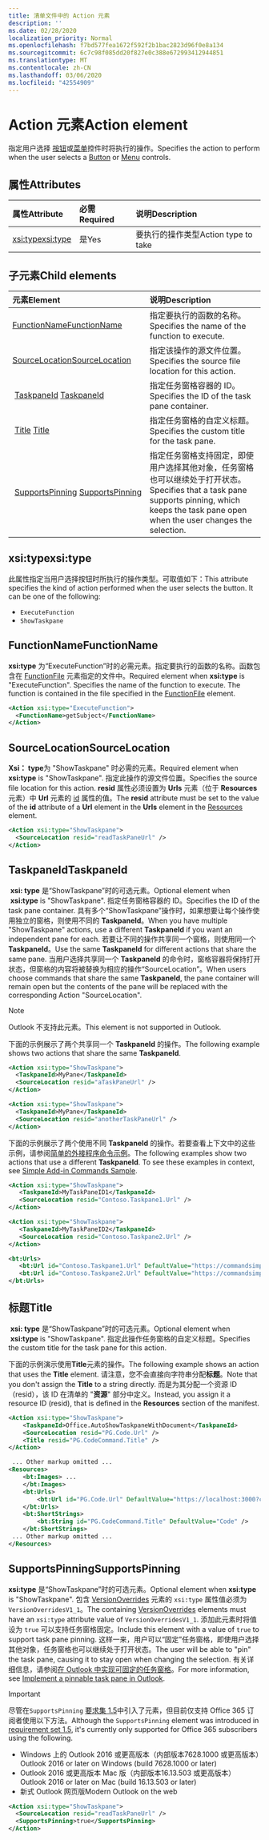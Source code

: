 ```yaml
---
title: 清单文件中的 Action 元素
description: ''
ms.date: 02/28/2020
localization_priority: Normal
ms.openlocfilehash: f7bd577fea1672f592f2b1bac2823d96f0e8a134
ms.sourcegitcommit: 6c7c98f085dd20f827e0c388e672993412944851
ms.translationtype: MT
ms.contentlocale: zh-CN
ms.lasthandoff: 03/06/2020
ms.locfileid: "42554909"
---
```

# <a name="action-element"></a><span data-ttu-id="8fe5b-102">Action 元素</span><span class="sxs-lookup"><span data-stu-id="8fe5b-102">Action element</span></span>

<span data-ttu-id="8fe5b-103">指定用户选择 [按钮](control.md#button-control)或[菜单](control.md#menu-dropdown-button-controls)控件时将执行的操作。</span><span class="sxs-lookup"><span data-stu-id="8fe5b-103">Specifies the action to perform when the user selects a  [Button](control.md#button-control) or [Menu](control.md#menu-dropdown-button-controls) controls.</span></span>

## <a name="attributes"></a><span data-ttu-id="8fe5b-104">属性</span><span class="sxs-lookup"><span data-stu-id="8fe5b-104">Attributes</span></span>

|  <span data-ttu-id="8fe5b-105">属性</span><span class="sxs-lookup"><span data-stu-id="8fe5b-105">Attribute</span></span>  |  <span data-ttu-id="8fe5b-106">必需</span><span class="sxs-lookup"><span data-stu-id="8fe5b-106">Required</span></span>  |  <span data-ttu-id="8fe5b-107">说明</span><span class="sxs-lookup"><span data-stu-id="8fe5b-107">Description</span></span>  |
|:-----|:-----|:-----|
|  [<span data-ttu-id="8fe5b-108">xsi:type</span><span class="sxs-lookup"><span data-stu-id="8fe5b-108">xsi:type</span></span>](#xsitype)  |  <span data-ttu-id="8fe5b-109">是</span><span class="sxs-lookup"><span data-stu-id="8fe5b-109">Yes</span></span>  | <span data-ttu-id="8fe5b-110">要执行的操作类型</span><span class="sxs-lookup"><span data-stu-id="8fe5b-110">Action type to take</span></span>|

## <a name="child-elements"></a><span data-ttu-id="8fe5b-111">子元素</span><span class="sxs-lookup"><span data-stu-id="8fe5b-111">Child elements</span></span>

|  <span data-ttu-id="8fe5b-112">元素</span><span class="sxs-lookup"><span data-stu-id="8fe5b-112">Element</span></span> |  <span data-ttu-id="8fe5b-113">说明</span><span class="sxs-lookup"><span data-stu-id="8fe5b-113">Description</span></span>  |
|:-----|:-----|
|  [<span data-ttu-id="8fe5b-114">FunctionName</span><span class="sxs-lookup"><span data-stu-id="8fe5b-114">FunctionName</span></span>](#functionname) |    <span data-ttu-id="8fe5b-115">指定要执行的函数的名称。</span><span class="sxs-lookup"><span data-stu-id="8fe5b-115">Specifies the name of the function to execute.</span></span> |
|  [<span data-ttu-id="8fe5b-116">SourceLocation</span><span class="sxs-lookup"><span data-stu-id="8fe5b-116">SourceLocation</span></span>](#sourcelocation) |    <span data-ttu-id="8fe5b-117">指定该操作的源文件位置。</span><span class="sxs-lookup"><span data-stu-id="8fe5b-117">Specifies the source file location for this action.</span></span> |
| <span data-ttu-id="8fe5b-118"> [TaskpaneId](#taskpaneid)</span><span class="sxs-lookup"><span data-stu-id="8fe5b-118"> [TaskpaneId](#taskpaneid)</span></span> | <span data-ttu-id="8fe5b-119">指定任务窗格容器的 ID。</span><span class="sxs-lookup"><span data-stu-id="8fe5b-119">Specifies the ID of the task pane container.</span></span>|
| <span data-ttu-id="8fe5b-120"> [Title](#title)</span><span class="sxs-lookup"><span data-stu-id="8fe5b-120"> [Title](#title)</span></span> | <span data-ttu-id="8fe5b-121">指定任务窗格的自定义标题。</span><span class="sxs-lookup"><span data-stu-id="8fe5b-121">Specifies the custom title for the task pane.</span></span>|
| <span data-ttu-id="8fe5b-122"> [SupportsPinning](#supportspinning)</span><span class="sxs-lookup"><span data-stu-id="8fe5b-122"> [SupportsPinning](#supportspinning)</span></span> | <span data-ttu-id="8fe5b-123">指定任务窗格支持固定，即使用户选择其他对象，任务窗格也可以继续处于打开状态。</span><span class="sxs-lookup"><span data-stu-id="8fe5b-123">Specifies that a task pane supports pinning, which keeps the task pane open when the user changes the selection.</span></span>|
  

## <a name="xsitype"></a><span data-ttu-id="8fe5b-124">xsi:type</span><span class="sxs-lookup"><span data-stu-id="8fe5b-124">xsi:type</span></span>

<span data-ttu-id="8fe5b-p101">此属性指定当用户选择按钮时所执行的操作类型。可取值如下：</span><span class="sxs-lookup"><span data-stu-id="8fe5b-p101">This attribute specifies the kind of action performed when the user selects the button. It can be one of the following:</span></span>

- `ExecuteFunction`
- `ShowTaskpane`

## <a name="functionname"></a><span data-ttu-id="8fe5b-127">FunctionName</span><span class="sxs-lookup"><span data-stu-id="8fe5b-127">FunctionName</span></span>

<span data-ttu-id="8fe5b-p102">**xsi:type** 为“ExecuteFunction”时的必需元素。指定要执行的函数的名称。函数包含在 [FunctionFile](functionfile.md) 元素指定的文件中。</span><span class="sxs-lookup"><span data-stu-id="8fe5b-p102">Required element when **xsi:type** is "ExecuteFunction". Specifies the name of the function to execute. The function is contained in the file specified in the [FunctionFile](functionfile.md) element.</span></span>

```xml
<Action xsi:type="ExecuteFunction">
  <FunctionName>getSubject</FunctionName>
</Action>
```

## <a name="sourcelocation"></a><span data-ttu-id="8fe5b-131">SourceLocation</span><span class="sxs-lookup"><span data-stu-id="8fe5b-131">SourceLocation</span></span>

<span data-ttu-id="8fe5b-132">**Xsi： type**为 "ShowTaskpane" 时必需的元素。</span><span class="sxs-lookup"><span data-stu-id="8fe5b-132">Required element when **xsi:type** is "ShowTaskpane".</span></span> <span data-ttu-id="8fe5b-133">指定此操作的源文件位置。</span><span class="sxs-lookup"><span data-stu-id="8fe5b-133">Specifies the source file location for this action.</span></span> <span data-ttu-id="8fe5b-134">**resid** 属性必须设置为 **Urls** 元素（位于 **Resources** 元素）中 **Url** 元素的 [id](resources.md) 属性的值。</span><span class="sxs-lookup"><span data-stu-id="8fe5b-134">The **resid** attribute must be set to the value of the **id** attribute of a **Url** element in the **Urls** element in the [Resources](resources.md) element.</span></span>

```xml
<Action xsi:type="ShowTaskpane">
  <SourceLocation resid="readTaskPaneUrl" />
</Action>
```  

## <a name="taskpaneid"></a><span data-ttu-id="8fe5b-135">TaskpaneId</span><span class="sxs-lookup"><span data-stu-id="8fe5b-135">TaskpaneId</span></span>

<span data-ttu-id="8fe5b-136"> **xsi: type** 是“ShowTaskpane”时的可选元素。</span><span class="sxs-lookup"><span data-stu-id="8fe5b-136">Optional element when  **xsi:type** is "ShowTaskpane".</span></span> <span data-ttu-id="8fe5b-137">指定任务窗格容器的 ID。</span><span class="sxs-lookup"><span data-stu-id="8fe5b-137">Specifies the ID of the task pane container.</span></span> <span data-ttu-id="8fe5b-138">具有多个“ShowTaskpane”操作时，如果想要让每个操作使用独立的窗格，则使用不同的 **TaskpaneId**。</span><span class="sxs-lookup"><span data-stu-id="8fe5b-138">When you have multiple "ShowTaskpane" actions, use a different **TaskpaneId** if you want an independent pane for each.</span></span> <span data-ttu-id="8fe5b-139">若要让不同的操作共享同一个窗格，则使用同一个 **TaskpaneId**。</span><span class="sxs-lookup"><span data-stu-id="8fe5b-139">Use the same **TaskpaneId** for  different actions that share the same pane.</span></span> <span data-ttu-id="8fe5b-140">当用户选择共享同一个 **TaskpaneId** 的命令时，窗格容器将保持打开状态，但窗格的内容将被替换为相应的操作“SourceLocation”。</span><span class="sxs-lookup"><span data-stu-id="8fe5b-140">When users choose commands that share the same **TaskpaneId**, the pane container will remain open but the contents of the pane will be replaced with the corresponding Action "SourceLocation".</span></span>

> [!NOTE]
> <span data-ttu-id="8fe5b-141">Outlook 不支持此元素。</span><span class="sxs-lookup"><span data-stu-id="8fe5b-141">This element is not supported in Outlook.</span></span>

<span data-ttu-id="8fe5b-142">下面的示例展示了两个共享同一个 **TaskpaneId** 的操作。</span><span class="sxs-lookup"><span data-stu-id="8fe5b-142">The following example shows two actions that share the same **TaskpaneId**.</span></span>

```xml
<Action xsi:type="ShowTaskpane">
  <TaskpaneId>MyPane</TaskpaneId>
  <SourceLocation resid="aTaskPaneUrl" />
</Action>

<Action xsi:type="ShowTaskpane">
  <TaskpaneId>MyPane</TaskpaneId>
  <SourceLocation resid="anotherTaskPaneUrl" />
</Action>
```  

<span data-ttu-id="8fe5b-p105">下面的示例展示了两个使用不同 **TaskpaneId** 的操作。若要查看上下文中的这些示例，请参阅[简单的外接程序命令示例](https://github.com/OfficeDev/Office-Add-in-Commands-Samples/blob/master/Simple/Manifest/SimpleAddin.xml)。</span><span class="sxs-lookup"><span data-stu-id="8fe5b-p105">The following examples show two actions that use a different **TaskpaneId**. To see these examples in context, see [Simple Add-in Commands Sample](https://github.com/OfficeDev/Office-Add-in-Commands-Samples/blob/master/Simple/Manifest/SimpleAddin.xml).</span></span>

```xml
<Action xsi:type="ShowTaskpane">
   <TaskpaneId>MyTaskPaneID1</TaskpaneId>
   <SourceLocation resid="Contoso.Taskpane1.Url" />
</Action>

<Action xsi:type="ShowTaskpane">
   <TaskpaneId>MyTaskPaneID2</TaskpaneId>
   <SourceLocation resid="Contoso.Taskpane2.Url" />
</Action>
```  

```xml
<bt:Urls>
   <bt:Url id="Contoso.Taskpane1.Url" DefaultValue="https://commandsimple.azurewebsites.net/Taskpane.html" />
   <bt:Url id="Contoso.Taskpane2.Url" DefaultValue="https://commandsimple.azurewebsites.net/Taskpane2.html" />
</bt:Urls>
```  

## <a name="title"></a><span data-ttu-id="8fe5b-145">标题</span><span class="sxs-lookup"><span data-stu-id="8fe5b-145">Title</span></span>

<span data-ttu-id="8fe5b-146"> **xsi: type** 是“ShowTaskpane”时的可选元素。</span><span class="sxs-lookup"><span data-stu-id="8fe5b-146">Optional element when  **xsi:type** is "ShowTaskpane".</span></span> <span data-ttu-id="8fe5b-147">指定此操作任务窗格的自定义标题。</span><span class="sxs-lookup"><span data-stu-id="8fe5b-147">Specifies the custom title for the task pane for this action.</span></span>

<span data-ttu-id="8fe5b-148">下面的示例演示使用**Title**元素的操作。</span><span class="sxs-lookup"><span data-stu-id="8fe5b-148">The following example shows an action that uses the **Title** element.</span></span> <span data-ttu-id="8fe5b-149">请注意，您不会直接向字符串分配**标题**。</span><span class="sxs-lookup"><span data-stu-id="8fe5b-149">Note that you don't assign the **Title** to a string directly.</span></span> <span data-ttu-id="8fe5b-150">而是为其分配一个资源 ID （resid），该 ID 在清单的 "**资源**" 部分中定义。</span><span class="sxs-lookup"><span data-stu-id="8fe5b-150">Instead, you assign it a resource ID (resid), that is defined in the **Resources** section of the manifest.</span></span>

```xml
<Action xsi:type="ShowTaskpane">
    <TaskpaneId>Office.AutoShowTaskpaneWithDocument</TaskpaneId>
    <SourceLocation resid="PG.Code.Url" />
    <Title resid="PG.CodeCommand.Title" />
</Action>

 ... Other markup omitted ...
<Resources>
    <bt:Images> ...
    </bt:Images>
    <bt:Urls>
        <bt:Url id="PG.Code.Url" DefaultValue="https://localhost:3000?commands=1" />
    </bt:Urls>
    <bt:ShortStrings>
        <bt:String id="PG.CodeCommand.Title" DefaultValue="Code" />
    </bt:ShortStrings>
 ... Other markup omitted ...
</Resources>
```

## <a name="supportspinning"></a><span data-ttu-id="8fe5b-151">SupportsPinning</span><span class="sxs-lookup"><span data-stu-id="8fe5b-151">SupportsPinning</span></span>

<span data-ttu-id="8fe5b-152">**xsi:type** 是“ShowTaskpane”时的可选元素。</span><span class="sxs-lookup"><span data-stu-id="8fe5b-152">Optional element when **xsi:type** is "ShowTaskpane".</span></span> <span data-ttu-id="8fe5b-153">包含 [VersionOverrides](versionoverrides.md) 元素的 `xsi:type` 属性值必须为 `VersionOverridesV1_1`。</span><span class="sxs-lookup"><span data-stu-id="8fe5b-153">The containing [VersionOverrides](versionoverrides.md) elements must have an `xsi:type` attribute value of `VersionOverridesV1_1`.</span></span> <span data-ttu-id="8fe5b-154">添加此元素时将值设为 `true` 可以支持任务窗格固定。</span><span class="sxs-lookup"><span data-stu-id="8fe5b-154">Include this element with a value of `true` to support task pane pinning.</span></span> <span data-ttu-id="8fe5b-155">这样一来，用户可以“固定”任务窗格，即使用户选择其他对象，任务窗格也可以继续处于打开状态。</span><span class="sxs-lookup"><span data-stu-id="8fe5b-155">The user will be able to "pin" the task pane, causing it to stay open when changing the selection.</span></span> <span data-ttu-id="8fe5b-156">有关详细信息，请参阅[在 Outlook 中实现可固定的任务窗格](../../outlook/pinnable-taskpane.md)。</span><span class="sxs-lookup"><span data-stu-id="8fe5b-156">For more information, see [Implement a pinnable task pane in Outlook](../../outlook/pinnable-taskpane.md).</span></span>

> [!IMPORTANT]
> <span data-ttu-id="8fe5b-157">尽管在`SupportsPinning` [要求集 1.5](../objectmodel/requirement-set-1.5/outlook-requirement-set-1.5.md)中引入了元素，但目前仅支持 Office 365 订阅者使用以下方法。</span><span class="sxs-lookup"><span data-stu-id="8fe5b-157">Although the `SupportsPinning` element was introduced in [requirement set 1.5](../objectmodel/requirement-set-1.5/outlook-requirement-set-1.5.md), it's currently only supported for Office 365 subscribers using the following.</span></span>
> - <span data-ttu-id="8fe5b-158">Windows 上的 Outlook 2016 或更高版本（内部版本7628.1000 或更高版本）</span><span class="sxs-lookup"><span data-stu-id="8fe5b-158">Outlook 2016 or later on Windows (build 7628.1000 or later)</span></span>
> - <span data-ttu-id="8fe5b-159">Outlook 2016 或更高版本 Mac 版（内部版本16.13.503 或更高版本）</span><span class="sxs-lookup"><span data-stu-id="8fe5b-159">Outlook 2016 or later on Mac (build 16.13.503 or later)</span></span>
> - <span data-ttu-id="8fe5b-160">新式 Outlook 网页版</span><span class="sxs-lookup"><span data-stu-id="8fe5b-160">Modern Outlook on the web</span></span>

```xml
<Action xsi:type="ShowTaskpane">
  <SourceLocation resid="readTaskPaneUrl" />
  <SupportsPinning>true</SupportsPinning>
</Action>
```
